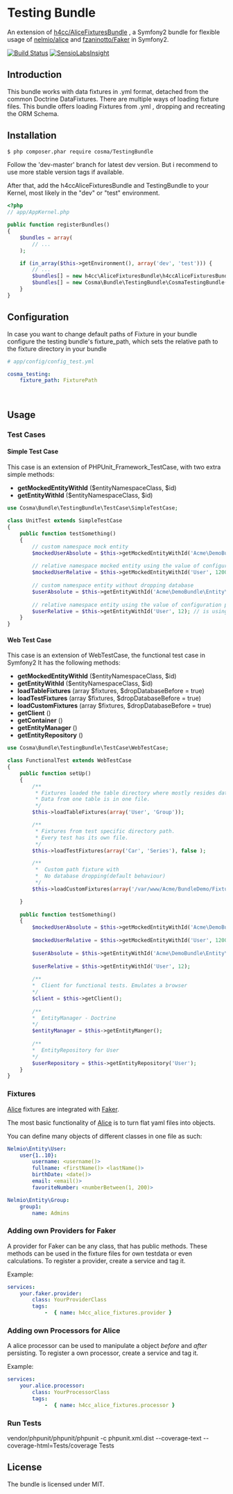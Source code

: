 Testing Bundle
================

An extension of [h4cc/AliceFixturesBundle](https://github.com/h4cc/AliceFixturesBundle) , a Symfony2 bundle for flexible usage of [nelmio/alice](https://github.com/nelmio/alice) and [fzaninotto/Faker](https://github.com/fzaninotto/Faker) in Symfony2.


[![Build Status](https://drone.io/bitbucket.org/cosma/testing-bundle/status.png)](https://drone.io/bitbucket.org/cosma/testing-bundle/latest)
[![SensioLabsInsight](https://insight.sensiolabs.com/projects/7697e84e-fd7f-47ae-97cf-66a266c9b4c0/mini.png)](https://insight.sensiolabs.com/projects/7697e84e-fd7f-47ae-97cf-66a266c9b4c0)



## Introduction

This bundle works with data fixtures in .yml format, detached from the common Doctrine DataFixtures.
There are multiple ways of loading fixture files.
This bundle offers loading Fixtures from .yml ,  dropping and recreating the ORM Schema.



## Installation

```bash
$ php composer.phar require cosma/TestingBundle
```
Follow the 'dev-master' branch for latest dev version. But i recommend to use more stable version tags if available.


After that, add the h4ccAliceFixturesBundle and TestingBundle to your Kernel, most likely in the "dev" or "test" environment.

```php
<?php
// app/AppKernel.php

public function registerBundles()
{
    $bundles = array(
        // ...
    );

    if (in_array($this->getEnvironment(), array('dev', 'test'))) {
        // ...
        $bundles[] = new h4cc\AliceFixturesBundle\h4ccAliceFixturesBundle();
        $bundles[] = new Cosma\Bundle\TestingBundle\CosmaTestingBundle();
    }
}
```



## Configuration

In case you want to change default paths of Fixture in your bundle configure the testing bundle's fixture_path, 
which sets the relative path to the fixture directory in your bundle

```yaml
# app/config/config_test.yml

cosma_testing:
    fixture_path: FixturePath
    
    
```



## Usage

### Test Cases


#### Simple Test Case
This case is an extension of PHPUnit_Framework_TestCase, with two extra simple methods:

* **getMockedEntityWithId** ($entityNamespaceClass, $id)
* **getEntityWithId** ($entityNamespaceClass, $id)


```php
use Cosma\Bundle\TestingBundle\TestCase\SimpleTestCase;
 
class UnitTest extends SimpleTestCase
{
    public function testSomething()
    {
        // custom namespace mock entity
        $mockedUserAbsolute = $this->getMockedEntityWithId('Acme\DemoBundle\Entity\User', 12345);
        
        // relative namespace mocked entity using the value of configuration parameter entity_namespace
        $mockedUserRelative = $this->getMockedEntityWithId('User', 1200);
         
        // custom namespace entity without dropping database
        $userAbsolute = $this->getEntityWithId('Acme\DemoBundle\Entity\User', 134);
        
        // relative namespace entity using the value of configuration parameter entity_namespace
        $userRelative = $this->getEntityWithId('User', 12); // is using the value of configuration parameter entity_namespace
    }
}
```
 


#### Web Test Case
This case is an extension of WebTestCase, the functional test case in Symfony2 
It has the following methods:

* **getMockedEntityWithId** ($entityNamespaceClass, $id)
* **getEntityWithId** ($entityNamespaceClass, $id)
* **loadTableFixtures** (array $fixtures, $dropDatabaseBefore = true)
* **loadTestFixtures** (array $fixtures, $dropDatabaseBefore = true)
* **loadCustomFixtures** (array $fixtures, $dropDatabaseBefore = true)
* **getClient** ()
* **getContainer** ()
* **getEntityManager** ()
* **getEntityRepository** ()


```php
use Cosma\Bundle\TestingBundle\TestCase\WebTestCase;

class FunctionalTest extends WebTestCase
{
    public function setUp()
    {
        /**
         * Fixtures loaded the table directory where mostly resides data for DB tables
         * Data from one table is in one file.
         */
        $this->loadTableFixtures(array('User', 'Group'));

        /**
         * Fixtures from test specific directory path.
         * Every test has its own file.
         */
        $this->loadTestFixtures(array('Car', 'Series'), false );

        /**
         *  Custom path fixture with
         *  No database dropping(default behaviour)
         */
        $this->loadCustomFixtures(array('/var/www/Acme/BundleDemo/Fixture/Colleague'), false);

    }
    
    public function testSomething()
    {
        $mockedUserAbsolute = $this->getMockedEntityWithId('Acme\DemoBundle\Entity\User', 11);
        
        $mockedUserRelative = $this->getMockedEntityWithId('User', 1200);
        
        $userAbsolute = $this->getEntityWithId('Acme\DemoBundle\Entity\User', 134);
        
        $userRelative = $this->getEntityWithId('User', 12);
        
        /**
        *  Client for functional tests. Emulates a browser
        */
        $client = $this->getClient();
        
        /**
        *  EntityManager - Doctrine
        */
        $entityManager = $this->getEntityManger();
        
        /**
        *  EntityRepository for User
        */
        $userRepository = $this->getEntityRepository('User');
    }
}
```



### Fixtures

[Alice](https://github.com/nelmio/alice) fixtures are integrated with [Faker](https://github.com/fzaninotto/Faker).

The most basic functionality of [Alice](https://github.com/nelmio/alice) is to turn flat yaml files into objects. 

You can define many objects of different classes in one file as such:

```yaml
Nelmio\Entity\User:
    user{1..10}:
        username: <username()>
        fullname: <firstName()> <lastName()>
        birthDate: <date()>
        email: <email()>
        favoriteNumber: <numberBetween(1, 200)>

Nelmio\Entity\Group:
    group1:
        name: Admins        
```




### Adding own Providers for Faker

A provider for Faker can be any class, that has public methods.
These methods can be used in the fixture files for own testdata or even calculations.
To register a provider, create a service and tag it.

Example:

```yaml
services:
    your.faker.provider:
        class: YourProviderClass
        tags:
            -  { name: h4cc_alice_fixtures.provider }
```


### Adding own Processors for Alice

A alice processor can be used to manipulate a object _before_ and _after_ persisting.
To register a own processor, create a service and tag it.

Example:

```yaml
services:
    your.alice.processor:
        class: YourProcessorClass
        tags:
            -  { name: h4cc_alice_fixtures.processor }
```




### Run Tests ###

vendor/phpunit/phpunit/phpunit -c phpunit.xml.dist --coverage-text --coverage-html=Tests/coverage Tests




## License

The bundle is licensed under MIT.


